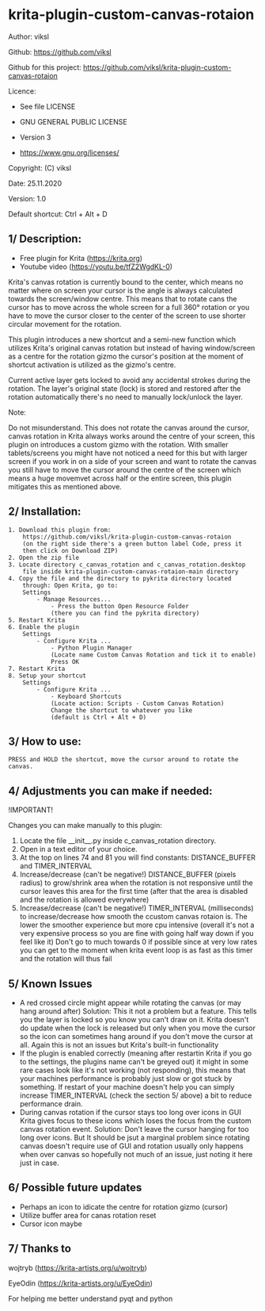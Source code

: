 # krita-plugin-custom-canvas-rotaion

Author: viksl

Github: https://github.com/viksl

Github for this project: https://github.com/viksl/krita-plugin-custom-canvas-rotaion

Licence:
- See file LICENSE

- GNU GENERAL PUBLIC LICENSE

- Version 3

- <https://www.gnu.org/licenses/>

Copyright: (C) viksl

Date: 25.11.2020

Version: 1.0

Default shortcut: Ctrl + Alt + D

## 1/ Description:

  - Free plugin for Krita (<https://krita.org>)
  - Youtube video (https://youtu.be/tfZ2WgdKL-0)

  Krita's canvas rotation is currently bound to the center, which means
  no matter where on screen your cursor is the angle is always calculated
  towards the screen/window centre. This means that to rotate cans the
  cursor has to move across the whole screen for a full 360° rotation
  or you have to move the cursor closer to the center of the screen
  to use shorter circular movement for the rotation.

  This plugin introduces a new shortcut and a semi-new function which
  utilizes Krita's original canvas rotation but instead of having 
  window/screen as a centre for the rotation gizmo the cursor's position
  at the moment of shortcut activation is utilized as the gizmo's centre.

  Current active layer gets locked to avoid any accidental strokes during
  the rotation. The layer's original state (lock) is stored and restored
  after the rotation automatically there's no need to manually lock/unlock
  the layer.

  Note:

  Do not misunderstand. This does not rotate the canvas around the
  cursor, canvas rotation in Krita always works around the centre
  of your screen, this plugin on introduces a custom gizmo with the
  rotation.
  With smaller tablets/screens you might have not noticed a need for
  this but with larger screen if you work in on a side of your screen
  and want to rotate the canvas you still have to move the cursor
  around the centre of the screen which means a huge movemvet across
  half or the entire screen, this plugin mitigates this as mentioned
  above.

## 2/ Installation:

    1. Download this plugin from:
        https://github.com/viksl/krita-plugin-custom-canvas-rotaion
        (on the right side there's a green button label Code, press it
        then click on Download ZIP)
    2. Open the zip file
    3. Locate directory c_canvas_rotation and c_canvas_rotation.desktop
        file inside krita-plugin-custom-canvas-rotaion-main directory
    4. Copy the file and the directory to pykrita directory located
        through: Open Krita, go to:
        Settings
            - Manage Resources...
                - Press the button Open Resource Folder
                (there you can find the pykrita directory)
    5. Restart Krita
    6. Enable the plugin
        Settings
            - Configure Krita ...
                - Python Plugin Manager
                (Locate name Custom Canvas Rotation and tick it to enable)
                Press OK
    7. Restart Krita
    8. Setup your shortcut
        Settings
            - Configure Krita ...
                - Keyboard Shortcuts
                (Locate action: Scripts - Custom Canvas Rotation)
                Change the shortcut to whatever you like
                (default is Ctrl + Alt + D)

## 3/ How to use:

    PRESS and HOLD the shortcut, move the cursor around to rotate the canvas.

## 4/ Adjustments you can make if needed:

  !IMPORTANT!

  Changes you can make manually to this plugin:
  1. Locate the file \_\_init\_\_.py inside c_canvas_rotation directory.
  2. Open in a text editor of your choice.
  3. At the top on lines 74 and 81 you will find constants:
      DISTANCE_BUFFER and TIMER_INTERVAL
  4. Increase/decrease (can't be negative!) DISTANCE_BUFFER (pixels radius)
      to grow/shrink area when the rotation is not responsive until the
      cursor leaves this area for the first time (after that the area
      is disabled and the rotation is allowed everywhere)
  5.  Increase/decrease (can't be negative!) TIMER_INTERVAL (milliseconds)
      to increase/decrease how smooth the ccustom canvas rotaion is.
      The lower the smoother experience but more cpu intensive (overall it's not a very expensive process
      so you are fine with going half way down if you feel like it)
      Don't go to much towards 0 if possible since at very low rates you can get to the moment when
      krita event loop is as fast as this timer and the rotation will thus fail

## 5/ Known Issues
- A red crossed circle might appear while rotating the canvas (or may hang around after)
    Solution:   This it not a problem but a feature. This tells you the layer is locked
                so you know you can't draw on it. Krita doesn't do update when the lock
                is released but only when you move the cursor so the icon can sometimes
                hang around if you don't move the cursor at all.
                Again this is not an issues but Krita's built-in functionality
- If the plugin is enabled correctly (meaning after restartin Krita if you go to
    the settings, the plugins name can't be greyed out) it might in some rare
    cases look like it's not working (not responding), this means that your machines
    performance is probably just slow or got stuck by something. If restart of your machine
    doesn't help you can simply increase TIMER_INTERVAL (check the section 5/ above) a bit
    to reduce performance drain.
- During canvas rotation if the cursor stays too long over icons in GUI Krita gives focus to
    these icons which loses the focus from the custom canvas rotation event.
    Solution:   Don't leave the cursor hanging for too long over icons. But
                It should be jsut a marginal problem since rotating canvas doesn't require
                use of GUI and rotation usually only happens when over canvas so hopefully
                not much of an issue, just noting it here just in case.

## 6/ Possible future updates

- Perhaps an icon to idicate the centre for rotation gizmo (cursor)
- Utilize buffer area for canas rotation reset
- Cursor icon maybe

## 7/ Thanks to

wojtryb (<https://krita-artists.org/u/wojtryb>)

EyeOdin (<https://krita-artists.org/u/EyeOdin>)

For helping me better understand pyqt and python